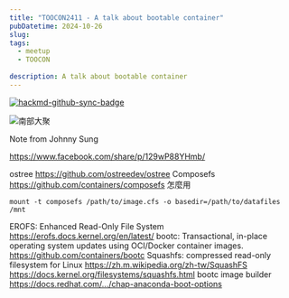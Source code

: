 ```yaml
---
title: "TOOCON2411 - A talk about bootable container"
pubDatetime: 2024-10-26
slug: 
tags:
  - meetup
  - TOOCON
  
description: A talk about bootable container
---
```


[![hackmd-github-sync-badge](https://hackmd.io/oBZXg0-RRyi86LZ1Y0S-_w/badge)](https://hackmd.io/oBZXg0-RRyi86LZ1Y0S-_w)


![南部大聚](https://scontent.fkhh1-1.fna.fbcdn.net/v/t39.30808-6/457450032_8585416838135432_237796828426830138_n.jpg?stp=cp6_dst-jpg_s720x720&_nc_cat=106&ccb=1-7&_nc_sid=aa7b47&_nc_ohc=F9z1-FoI7agQ7kNvgHuorkA&_nc_zt=23&_nc_ht=scontent.fkhh1-1.fna&_nc_gid=AADhgBnfwsCDBbBcA1-vLpw&oh=00_AYBS2Iep2uCrZUQOdtlhaMi_52NKMhXbE30HQpTPeNgubA&oe=672623B1)

Note from Johnny Sung

https://www.facebook.com/share/p/129wP88YHmb/


ostree
https://github.com/ostreedev/ostree
Composefs
https://github.com/containers/composefs
怎麼用
```
mount -t composefs /path/to/image.cfs -o basedir=/path/to/datafiles /mnt
```
EROFS: Enhanced Read-Only File System
https://erofs.docs.kernel.org/en/latest/
bootc: Transactional, in-place operating system updates using OCI/Docker container images.
https://github.com/containers/bootc
Squashfs: compressed read-only filesystem for Linux
https://zh.m.wikipedia.org/zh-tw/SquashFS
https://docs.kernel.org/filesystems/squashfs.html
bootc image builder
https://docs.redhat.com/.../chap-anaconda-boot-options


